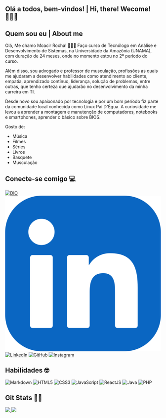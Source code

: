 ## Olá a todos, bem-vindos! | Hi, there! Wecome! 🙋🏻‍♂️
## Quem sou eu | About me
  Olá, Me chamo Moacir Rocha! 🙋🏻‍♂️ Faço curso de Tecnólogo em Análise e Desenvolvimento de Sistemas, na Universidade da Amazônia (UNAMA), com duração de 24 meses, onde no momento estou no 2º período do curso.
  
  Além disso, sou advogado e professor de musculação, profissões as quais me ajudaram a desenvolver habilidades como atendimento ao cliente, empatia, aprendizado contínuo, liderança, solução de problemas, entre outras, que tenho certeza que ajudarão no desenvolvimento da minha carreira em TI.

  Desde novo sou apaixonado por tecnologia e por um bom período fiz parte da comunidade local conhecida como Linux Pai D'Égua. A curiosidade me levou a aprender a montagem e manutenção de computadores, notebooks e smartphones, aprender o básico sobre BIOS.

  Gosto de:
  - Música
  - Filmes
  - Séries
  - Livros
  - Basquete
  - Musculação
  

## Conecte-se comigo :computer:

[![DIO](https://img.shields.io/badge/-Meu%20Perfil%20na%20DIO-000?style=for-the-badge)](https://www.dio.me/users/empreendedormoacirneto)
[![Linkedin](linkedin.svg)](https://www.linkedin.com/in/moacirrochadev/)
[![LinkedIn](https://img.shields.io/badge/LinkedIn-000?style=for-the-badge&logo=linkedin&logoColor=FFFFFF)](https://www.linkedin.com/in/moacirrochadev/)
[![GitHub](https://img.shields.io/badge/GitHub-000000?style=for-the-badge&logo=github&logoColor=)](https://github.com/moacirrochadev)
[![Instagram](https://img.shields.io/badge/Instagram-000?style=for-the-badge&logo=instagram&logoColor=fff)](https://www.instagram.com/moacirroneto/)

## Habilidades :nerd_face:
![Markdown](https://img.shields.io/badge/Markdown-000?style=for-the-badge&logo=markdown)
![HTML5](https://img.shields.io/badge/html5-%23E34F26.svg?style=for-the-badge&logo=html5&logoColor=white)
![CSS3](https://img.shields.io/badge/css3-%231572B6.svg?style=for-the-badge&logo=css3&logoColor=white)
![JavaScript](https://img.shields.io/badge/javascript-%23323330.svg?style=for-the-badge&logo=javascript&logoColor=%23F7DF1E)
![ReactJS](https://img.shields.io/badge/React-20232A?style=for-the-badge&logo=react&logoColor=61DAFB)
![Java](https://img.shields.io/badge/java-%23ED8B00.svg?style=for-the-badge&logo=openjdk&logoColor=white)
![PHP](https://img.shields.io/badge/php-%23777BB4.svg?style=for-the-badge&logo=php&logoColor=white)

## Git Stats :man_technologist:

 <div>
   <a href="https://github.com/moacirrochadev">
   <img height="180em" src="https://github-readme-stats.vercel.app/api?username=moacirrochadev&show_icons=true&theme=merko&include_all_commits=true&count_private=true"/>
   <img height="180em" src="https://github-readme-stats.vercel.app/api/top-langs/?username=moacirrochadev&layout=compact&langs_count=6&theme=merko"/>

</div>


<!---
moacirrochadev/moacirrochadev is a ✨ special ✨ repository because its `README.md` (this file) appears on your GitHub profile.
You can click the Preview link to take a look at your changes.
--->
